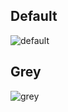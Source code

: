 ## Default
![default](https://github.com/darkhz/invidtui/assets/44058754/501269cb-adf6-4bcd-855b-b0719213d4cf)

## Grey
![grey](https://github.com/darkhz/invidtui/assets/44058754/e75797bf-9cd8-4a47-92c3-caaa7d1326dd)
